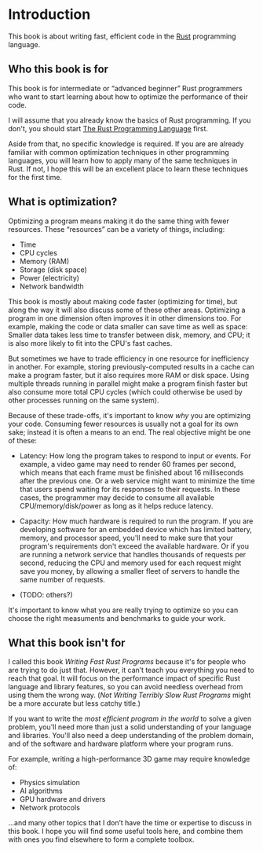 # Introduction

This book is about writing fast, efficient code in the [Rust] programming
language.

## Who this book is for

This book is for intermediate or “advanced beginner” Rust programmers who want
to start learning about how to optimize the performance of their code.

I will assume that you already know the basics of Rust programming. If you
don't, you should start [The Rust Programming Language][trpl] first.

Aside from that, no specific knowledge is required.  If you are are already
familiar with common optimization techniques in other programming languages,
you will learn how to apply many of the same techniques in Rust.  If not, I
hope this will be an excellent place to learn these techniques for the first
time.

## What is optimization?

Optimizing a program means making it do the same thing with fewer resources.
These “resources” can be a variety of things, including:

* Time
* CPU cycles
* Memory (RAM)
* Storage (disk space)
* Power (electricity)
* Network bandwidth

This book is mostly about making code faster (optimizing for time), but along
the way it will also discuss some of these other areas.  Optimizing a program
in one dimension often improves it in other dimensions too.  For example,
making the code or data smaller can save time as well as space: Smaller data
takes less time to transfer between disk, memory, and CPU; it is also more
likely to fit into the CPU's fast caches.

But sometimes we have to trade efficiency in one resource for inefficiency in
another.  For example, storing previously-computed results in a cache can
make a program faster, but it also requires more RAM or disk space.  Using
multiple threads running in parallel might make a program finish faster but
also consume more total CPU cycles (which could otherwise be used by other
processes running on the same system).

Because of these trade-offs, it's important to know *why* you are optimizing
your code.  Consuming fewer resources is usually not a goal for its own sake;
instead it is often a means to an end.  The real objective might be one of these:

* Latency: How long the program takes to respond to input or events. For
  example, a video game may need to render 60 frames per second, which means
  that each frame must be finished about 16 milliseconds after the previous
  one.  Or a web service might want to minimize the time that users spend
  waiting for its responses to their requests.  In these cases, the programmer
  may decide to consume all available CPU/memory/disk/power as long as it
  helps reduce latency.

* Capacity: How much hardware is required to run the program. If you are
  developing software for an embedded device which has limited battery,
  memory, and processor speed, you'll need to make sure that your program's
  requirements don't exceed the available hardware.  Or if you are running
  a network service that handles thousands of requests per second, reducing
  the CPU and memory used for each request might save you money, by allowing a
  smaller fleet of servers to handle the same number of requests.

* (TODO: others?)

It's important to know what you are really trying to optimize so you can
choose the right measuments and benchmarks to guide your work.

## What this book isn't for

I called this book *Writing Fast Rust Programs* because it's for people who
are trying to do just that.  However, it can’t teach you everything you need to
reach that goal.  It will focus on the performance impact of specific Rust
language and library features, so you can avoid needless overhead from using
them the wrong way.  (*Not Writing Terribly Slow Rust Programs* might be a
more accurate but less catchy title.)

If you want to write the *most efficient program in the world* to solve a
given problem, you'll need more than just a solid understanding of your
language and libraries. You'll also need a deep understanding of the problem
domain, and of the software and hardware platform where your program runs.

For example, writing a high-performance 3D game may require knowledge of:

* Physics simulation
* AI algorithms
* GPU hardware and drivers
* Network protocols

…and many other topics that I don’t have the time or expertise to discuss in
this book. I hope you will find some useful tools here, and combine them with
ones you find elsewhere to form a complete toolbox.

[Rust]: https://www.rust-lang.org/
[trpl]: https://doc.rust-lang.org/book/
